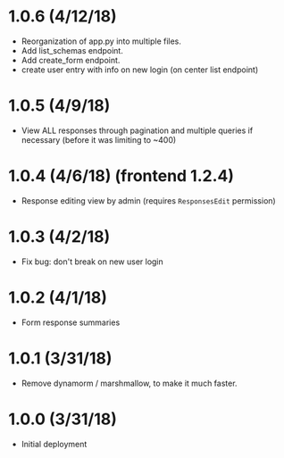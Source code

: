 
# 1.0.6 (4/12/18)
- Reorganization of app.py into multiple files.
- Add list_schemas endpoint.
- Add create_form endpoint.
- create user entry with info on new login (on center list endpoint)

# 1.0.5 (4/9/18)
- View ALL responses through pagination and multiple queries if necessary (before it was limiting to ~400)

# 1.0.4 (4/6/18) (frontend 1.2.4)
- Response editing view by admin (requires `ResponsesEdit` permission)

# 1.0.3 (4/2/18)
- Fix bug: don't break on new user login

# 1.0.2 (4/1/18)
- Form response summaries

# 1.0.1 (3/31/18)
- Remove dynamorm / marshmallow, to make it much faster.

# 1.0.0 (3/31/18)
- Initial deployment